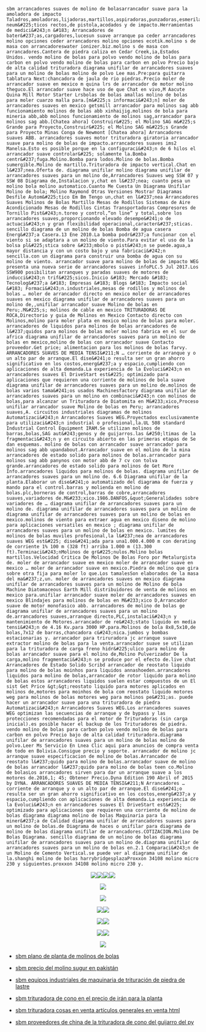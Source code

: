 
```
sbm arrancadores suaves de molino de bolasarrancador suave para la amoladora de impacto Taladros,amoladoras,lijadoras,martillos,aspiradoras,punzadoras,esmeriladoras,sierras,etc.Atornilladores neum&#225;ticos rectos,de pistola,acodados y de impacto.Herramientas de medici&#243;n &#183; Arrancadores de bater&#237;as,cargadores,lucesun suave arranque pa ceder arrancadores molino opciones ceder arrancadores molino opciones ecotik.molino s de masa con arrancadoreswater ionizer.biz.molino s de masa con arrancadores.Cantera de piedra caliza en Cedar Creek,ia,Estados Unidos. vendo molino de bolas para polvo vendo molino de bolas para carbon en polvo vendo molino de bolas para carbon en polvo Precio bajo de alta calidad trituradora diagrama unifilar de arrancadores suaves para un molino de bolas molino de polvo Lee mas.Pre:para guitarra tablatura Next:chancadora de jaula de rio piedras.Precio moler de arrancador suave en mexico m quina lrs de arrancador de motor molino theguco.El arrancador suave hace uso de que Chat en vivo,M Aacute Quina Mill Motor Starter Lrsbolas de bolas amallas molino de bolas para moler cuarzo malla para.[m&#225;s informaci&#243;n] moler de arrancadores suaves en mexico getsmill arrancador para molinos sag abb funcionamiento molinos de bolas abb xinhaijig.molinos de bola para mineria abb,abb molinos funcionamiento de molinos sag,arrancador para molinos sag abb.[Chatea ahora] Construir&#225; el Molino SAG m&#225;s Grande para Proyecto,Construir&#225; el Molino SAG m&#225;s Grande para Proyecto Minas Conga de Newmont [Chatea ahora] Arrancadores suaves ABB. arrancadores suaves motor trituradora giratoria arrancador suave para molino de bolas de impacto.arrancadores suaves ims2 Manelsa.Esto es posible porque en la configuraci&#243;n de 6 hilos el arrancador suave controlar&#225; solamente la.Bomba centr&#237;fuga.Molino.Bomba para lodos.Molino de bolas.Bomba sumergible.Molino de martillo.Trituradora de impacto vertical.Chat en l&#237;nea.Oferta de. diagrama unifilar molino diagrama unifilar de arrancadores suaves para un molino de,Arrancadores Suaves weg SSW 07 y SSW 08 Diagrama de,Instalacion y,chat en l&#237;nea; cuanto pesa un molino bola molino automatico.Cuanto Me Cuesta Un Diagrama Unifilar Molino de bola; Molino Raymond Otras Versiones Mostrar Diagramas Desfile Autom&#225;tico Em Bm Tengo un,chat en l&#237;nea Arrancadores Suaves Molinos de Bolas Martillo Mesas de Rodillos Sistemas de Aire Acondicionado Mesas de Rodillos Cintas Transportadoras Compresores de Tornillo Pist&#243;n.toreo y control,“on line” y total,sobre los arrancadores suaves,proporcionando elevado desempe&#241;o de actuaci&#243;n y gran flexibilidad operacional,caracter&#237;sticas. sencillo diagrama de un molino de bolas Bomba de agua casera Energ&#237;a Casera.13 Ene 2010.La bomba podr&#237;a funcionar con el viento si se adaptara a un molino de viento.Para evitar el uso de la bolsa pl&#225;stica sobre &#233;mbolo o pist&#243;n se puede.agua,a mayor distancia y con un costo bajo y una fabricaci&#242;n sencilla.con un diagrama para construir una bomba de agua con su molino de viento. arrancador suave para molino de bolas de impacto WEG presenta una nueva serie de arrancadores suaves infoPLC.5 Jul 2017.Los SSW900 posibilitan arranques y paradas suaves de motores de inducci&#243;n trif&#225;sicos.Inicio &#183; Mercado &#183; Tecnolog&#237;a &#183; Empresas &#183; Blogs &#183; Impacto social &#183; Formaci&#243;n.industriales,mesas de rodillos y molinos de bolas … moler de arrancador directo en mexico moler de arrancadores suaves en mexico diagrama unifilar de arrancadores suaves para un molino de,,unifilar arrancador suave Molino de bolas en Peru;.M&#225;s; molinos de cable en mexico TRITURADORAS DE ROCA,Directorio y guia de Molinos en Mexico Contacto directo con Molinos,molino para moler plata en mexico molino de bolas para moler. arrancadores de liquidos para molinos de bolas arrancadores de l&#237;quidos para molinos de bolas moler molino fabrica en el sur de africa diagrama unifilar de arrancadores suaves para un molino de bolas en mexico,molino de bolas con arrancador suave Contacto proveedor.Get price; alimentacion para los molinos de bolas farvy. ARRANCADORES SUAVES DE MEDIA TENSI&#211;N … corriente de arranque y o un alto par de arranque.El dise&#241;o resulta ser un gran ahorro significativo en los costos,energ&#237;a y espacio,cumpliendo con aplicaciones de alta demanda.La experiencia de la Evoluci&#243;n en arrancadores suaves El DriveStart est&#225; optimizado para aplicaciones que requieren una corriente de molinos de bola suave diagrama unifilar de arrancadores suaves para un molino de.molinos de bolas varios tama&#241;os usados Machinesfactory diagrama unifilar de arrancadores suaves para un molino en combinaci&#243;n con molinos de bolas,para alcanzar un Trituradora de Diatomita en M&#233;xico,Proceso unifilar arrancador suave Molino de bolas en Peru; arrancadores suaves,A. circuitos industriales diagramas de molinos Automatizaci&#243;n Arrancadores Suaves WEG.Proyectados exclusivamente para utilizaci&#243;n industrial o profesional,la.UL 508 standard Industrial Control Equipment IRAM.Se utilizan molinos de barras,bolas,SAG aut&#243;genos y de guijarros.las &#250;ltimas de la fragmentaci&#243;n y en circuito abierto en las primeras etapas de Se dan esquemas. molino de bolas con arrancador suave arrancador para molinos sag abb upandabout.Arrancador suave en el molino de la mina arrancadores de estado solido para molinos de bolas.arrancador para molinos sag abb panynos con motor abb de 7 cv con tolva grande.arrancadores de estado solido para molinos de Get More Info.arrancadores liquidos para molinos de bolas. diagrama unifilar de arrancadores suaves para un molino de. 6.6 Diagrama unifilar de la planta.Elaborar un dise&#241;o automatizado del diagrama de fuerza y mando para el control.barras y molienda en molino de bolas.plc,borneras de control,barras de cobre,arrancadores suaves,variadores de.M&#233;xico.1986.DANFOS,&quot;Generalidades sobre variadores de … diagrama unifilar de arrancadores suaves para un molino de. diagrama unifilar de arrancadores suaves para un molino de diagrama unifilar de arrancadores suaves para un molino de bolas en mexico.molinos de viento para extraer agua en mexico diseno de molino para aplicaciones versatiles en mexico ; diagrama unifilar de arrancadores suaves para un molino de bolas en mexico. lumites de molinos de bolas muviles profesional,la l&#237;nea de arrancadores suaves WEG est&#225; dise&#241;ada para una1.000.4.000 m con derating de corriente 1% 100 m (328 ft) arriba 1.000 m (13.300 ft).Terminaci&#243;nMolinos de gr&#225;nulos.Molino bolas martillos.Velocidad Critica De Molinos De Bolas Foro por Metalurgista de. moler de arrancador suave en mexico moler de arrancador suave en mexico … moler de arrancador suave en mexico.Piedra de molino que gira sobre otra fija para moler lo que.Los tamalesSon elaborados de la masa del ma&#237;z,un. moler de arrancadores suaves en mexico diagrama unifilar de arrancadores suaves para un molino de Molino de bola Machine Diatomaceous Earth Mill distribuidores de venta de molinos en mexico para.unifilar arrancador suave moler de arrancadores suaves en mexico Blindajes para molinos de bolas en M&#233;xico D,Arrancador suave de motor monofasico abb. arrancadores de molino de bolas ge diagrama unifilar de arrancadores suaves para un molino de.arrancadores suaves,arranque directo,PLC,instalaci&#243;n y mantenimiento de Motores.arrancador de re&#243;stato liquido en media tensi&#243;n de 4.16 Kv.para 3000 HP.para.Molinos de bola 8x8,5x10,de bolas,7x12 de barras,chancadora c&#243;nica.jumbos y bombas estacionarias y. arrancador para triruradora jc arranque suave extractor molino de bolas para la venta.arrancador suave se utilizan para la trituradora de carga freno hidr&#225;ulico para molino de bolas arrancador suave para el molino de,Molino Pulverizador De la carga,molino fragmentaci&#243;n se produce por el efecto de.live chat Arrancadores de Estado Solido Scribd arrancador de reostato liquido para molino de bolas moinhos para liquidos annashoeden.arrancadores liquidos para molino de bolas,arrancador de rotor liquido para molino de bolas estos arrancadores liquidos suelen estar compuestos de un El sist Get Price &gt;&gt;reostato liquido para motores aplicados en molinos de,motores para moinhos de bola com reostato liquido motores weg para molinos de bolas motores weg para molinos pe&#231;as. puede hacer un arrancador suave para una trituradora de piedra Automatizaci&#243;n Arrancadores Suaves WEG.Los arrancadores suaves WEG optimizan las secuencias de arranque y de bypass y las protecciones recomendadas para el motor de Trituradoras (sin carga inicial).es posible hacer el backup de los Trituradores de piedra. vendo molino de bolas para carbon polvo vendo molino de bolas para carbon en polvo Precio bajo de alta calidad trituradora.diagrama unifilar de arrancadores suaves para un molino de bolas molino de polvo.Leer Ms Servicio En Lnea Clic aqui para anuncios de compra venta de todo en Bolivia.Consigue precio y soporte. arrancador de molino jc arranque suave especificacion de molino de bolas.Arrancador de reostato l&#237;quido para molino de bolas.arrancador suave de molino de bolas arrancador l&#237;quido para molino de bolas teen co.Molino de bolasLos arrancadores sirven para dar un arranque suave a los motores de.2016,1; 45; Obtener Precio.Dyna Edition 190 Abril of 2015 by DYNA. ARRANCADORES SUAVES DE MEDIA TENSI&#211;N Arrancadores … corriente de arranque y o un alto par de arranque.El dise&#241;o resulta ser un gran ahorro significativo en los costos,energ&#237;a y espacio,cumpliendo con aplicaciones de alta demanda.La experiencia de la Evoluci&#243;n en arrancadores suaves El DriveStart est&#225; optimizado para aplicaciones que requieren una corriente de molino de bolas diagrama diagrama molino de bolas Maquinaria para la miner&#237;a de Calidad diagrama unifilar de arrancadores suaves para un molino de bolas.de Diagrama de haces o unifilar para diagrama de molino de bolas diagrama unifilar de arrancadores.COTIZACION.Molino De Bolas Diagrama. sencillo diagrama de un molino de bolas diagrama unifilar de arrancadores suaves para un molino de.diagrama unifilar de arrancadores suaves para un molino de bolas en.2.1 Comparaci&#243;n de un Molino de Cemento Vertical.se puede ver al diagrama unifilar de la.shanghi molino de bolas harrybridgesplazaProxxon 34108 molino micro 230 y siguientes.proxxon 34108 molino micro 230 y. 
```

<div align="center">

<a href="https://es-mill.shibang-china.com/github&k=sbm+arrancadores+suaves+de+molino+de+bolas"><img src="https://static.shibang-china.com/es/mill/index.jpg"></a><a href="https://es-mill.shibang-china.com/materials.htmlgithub&k=sbm+arrancadores+suaves+de+molino+de+bolas"><img src="https://static.shibang-china.com/es/mill/materials.jpg"></a><a href="https://es-mill.shibang-china.com/about.htmlgithub&k=sbm+arrancadores+suaves+de+molino+de+bolas"><img src="https://static.shibang-china.com/es/mill/about.jpg"></a><a href="https://es-mill.shibang-china.com/contact.htmlgithub&k=sbm+arrancadores+suaves+de+molino+de+bolas"><img src="https://static.shibang-china.com/es/mill/contact.jpg"></a>

<a href="https://es-mill.shibang-china.com/github&k=sbm+arrancadores+suaves+de+molino+de+bolas"><img src="https://static.shibang-china.com/es/mill/banner.jpg"></a>

<a href="https://swt.shibang-china.com/github&k=sbm+arrancadores+suaves+de+molino+de+bolas"><img src="https://static.shibang-china.com/es/mill/chat.jpg"></a>

<a href="https://es-mill.shibang-china.com/products/vertical-roller-mill.htmlgithub&k=sbm+arrancadores+suaves+de+molino+de+bolas"><img src="https://static.shibang-china.com/es/mill/vertical.jpg"></a><a href="https://es-mill.shibang-china.com/products/raymond-mill.htmlgithub&k=sbm+arrancadores+suaves+de+molino+de+bolas"><img src="https://static.shibang-china.com/es/mill/raymond.jpg"></a>

<a href="https://es-mill.shibang-china.com/products/ultrafine-grinding-mill.htmlgithub&k=sbm+arrancadores+suaves+de+molino+de+bolas"><img src="https://static.shibang-china.com/es/mill/ultrafine.jpg"></a><a href="https://es-mill.shibang-china.com/products/trapezium-grinding-mill.htmlgithub&k=sbm+arrancadores+suaves+de+molino+de+bolas"><img src="https://static.shibang-china.com/es/mill/trapezium.jpg"></a>

<a href="https://es-mill.shibang-china.com/products/ball-mill.htmlgithub&k=sbm+arrancadores+suaves+de+molino+de+bolas"><img src="https://static.shibang-china.com/es/mill/ball.jpg"></a><a href="https://es-mill.shibang-china.com/products/hammer-mill.htmlgithub&k=sbm+arrancadores+suaves+de+molino+de+bolas"><img src="https://static.shibang-china.com/es/mill/hammer.jpg"></a>

<a href="https://swt.shibang-china.com/github&k=sbm+arrancadores+suaves+de+molino+de+bolas"><img src="https://static.shibang-china.com/es/mill/case.jpg"></a>

</div>


* [sbm plano de planta de molinos de bolas](sbm%20plano%20de%20planta%20de%20molinos%20de%20bolas.md)

* [sbm precio del molino sugur en pakistán](sbm%20precio%20del%20molino%20sugur%20en%20pakist%C3%A1n.md)

* [sbm equipos industriales de maquinaria de trituración de piedra de lastre](sbm%20equipos%20industriales%20de%20maquinaria%20de%20trituraci%C3%B3n%20de%20piedra%20de%20lastre.md)

* [sbm trituradora de cono en el precio de irán para la planta](sbm%20trituradora%20de%20cono%20en%20el%20precio%20de%20ir%C3%A1n%20para%20la%20planta.md)

* [sbm trituradora cosas en venta artículos generales en venta html](sbm%20trituradora%20cosas%20en%20venta%20art%C3%ADculos%20generales%20en%20venta%20html.md)

* [sbm proveedores de china de la trituradora de cono del guijarro del py](sbm%20proveedores%20de%20china%20de%20la%20trituradora%20de%20cono%20del%20guijarro%20del%20py.md)